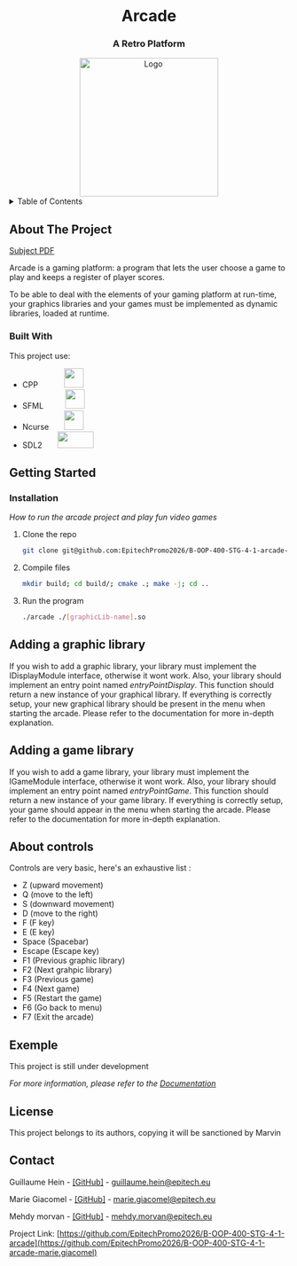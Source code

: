 <!-- PROJECT LOGO -->
<br />
<div align="center">

  <h1 align="center">Arcade</h1>
  <h3 align="center">A Retro Platform</h3>

  <img src="https://static.vecteezy.com/system/resources/thumbnails/002/185/779/small/arcade-neon-signs-style-text-free-vector.jpg" alt="Logo" width="250" height="250">
</div>



<!-- TABLE OF CONTENTS -->
<details>
  <summary>Table of Contents</summary>
  <ol>
    <li>
      <a href="#about-the-project">About The Project</a>
      <ul>
        <li><a href="#built-with">Built With</a></li>
      </ul>
    </li>
    <li>
      <a href="#getting-started">Getting Started</a>
      <ul>
        <li><a href="#installation">Installation</a></li>
      </ul>
    </li>
    <li><a href="#usage">Exemple</a></li>
    <li><a href="#license">License</a></li>
    <li><a href="#contact">Contact</a></li>
  </ol>
</details>



<!-- ABOUT THE PROJECT -->
## About The Project

[Subject PDF](https://intra.epitech.eu/module/2022/B-OOP-400/STG-4-1/acti-591517/project/file/B-OOP-400_arcade.pdf)

<p align="left">Arcade is a gaming platform: a program that lets the user choose a game to play and keeps a register of player scores.</p>
<p align="left">To be able to deal with the elements of your gaming platform at run-time, your graphics libraries and your games must be implemented as dynamic libraries, loaded at runtime.</p>


### Built With

This project use:


* CPP &nbsp;&nbsp;&nbsp;&nbsp;&nbsp;&nbsp;&nbsp;&nbsp;&nbsp;&nbsp;&nbsp;[<img src="https://upload.wikimedia.org/wikipedia/commons/thumb/1/18/ISO_C%2B%2B_Logo.svg/1822px-ISO_C%2B%2B_Logo.svg.png" width="35" height="35" />](https://fr.wikipedia.org/wiki/C%2B%2B)
* SFML&nbsp;&nbsp;&nbsp;&nbsp;&nbsp;&nbsp;&nbsp;&nbsp;&nbsp;&nbsp;[<img src="https://upload.wikimedia.org/wikipedia/commons/thumb/a/a0/SFML_Logo.svg/1200px-SFML_Logo.svg.png" width="35" height="35" />](https://www.sfml-dev.org/index-fr.php)
* Ncurse&nbsp;&nbsp;&nbsp;&nbsp;&nbsp;&nbsp;&nbsp;[<img src="https://avatars.githubusercontent.com/u/15212165?v=4&s=160" width="35" height="35" />](https://fr.wikipedia.org/wiki/Ncurses)
* SDL2&nbsp;&nbsp;&nbsp;&nbsp;&nbsp;&nbsp; [<img src="https://upload.wikimedia.org/wikipedia/commons/thumb/1/16/Simple_DirectMedia_Layer%2C_Logo.svg/800px-Simple_DirectMedia_Layer%2C_Logo.svg.png" width="65" height="30" />](https://discourse.libsdl.org/)



<!-- GETTING STARTED -->
## Getting Started

### Installation

_How to run the arcade project and play fun video games_

1. Clone the repo
   ```sh
   git clone git@github.com:EpitechPromo2026/B-OOP-400-STG-4-1-arcade-marie.giacomel.git
   ```
2. Compile files
   ```sh
   mkdir build; cd build/; cmake .; make -j; cd ..
   ```
3. Run the program
   ```sh
   ./arcade ./[graphicLib-name].so
   ```

<!-- ADDING A LIB -->
## Adding a graphic library
If you wish to add a graphic library, your library must implement the IDisplayModule interface, otherwise it wont work.
Also, your library should implement an entry point named *entryPointDisplay*.
This function should return a new instance of your graphical library.
If everything is correctly setup, your new graphical library should be present in the menu when starting the arcade.
Please refer to the documentation for more in-depth explanation.

## Adding a game library
If you wish to add a game library, your library must implement the IGameModule interface, otherwise it wont work.
Also, your library should implement an entry point named *entryPointGame*.
This function should return a new instance of your game library.
If everything is correctly setup, your game should appear in the menu when starting the arcade.
Please refer to the documentation for more in-depth explanation.

<!-- Controls -->
## About controls
Controls are very basic, here's an exhaustive list :
- Z (upward movement)
- Q (move to the left)
- S (downward movement)
- D (move to the right)
- F (F key)
- E (E key)
- Space (Spacebar)
- Escape (Escape key)
- F1 (Previous graphic library)
- F2 (Next grahpic library)
- F3 (Previous game)
- F4 (Next game)
- F5 (Restart the game)
- F6 (Go back to menu)
- F7 (Exit the arcade)

<!-- USAGE EXAMPLES -->
## Exemple

This project is still under development

_For more information, please refer to the [Documentation](https://example.com)_



<!-- LICENSE -->
## License

This project belongs to its authors, copying it will be sanctioned by Marvin



<!-- CONTACT -->
## Contact

Guillaume Hein - [[GitHub]](https://github.com/Thyodas) - guillaume.hein@epitech.eu

Marie Giacomel - [[GitHub]](https://github.com/Sauterelle57) - marie.giacomel@epitech.eu

Mehdy morvan - [[GitHub]](https://github.com/iMeaNz) - mehdy.morvan@epitech.eu

Project Link: [https://github.com/EpitechPromo2026/B-OOP-400-STG-4-1-arcade](https://github.com/EpitechPromo2026/B-OOP-400-STG-4-1-arcade-marie.giacomel)


<!-- MARKDOWN LINKS & IMAGES -->
[Sfml]: https://upload.wikimedia.org/wikipedia/commons/thumb/b/bf/SFML2.svg/1200px-SFML2.svg.png
[Sfml-url]: https://www.sfml-dev.org/index-fr.php
[Ncurse]: https://terminalroot.com.br/assets/img/cpp/ncurses.jpg
[Ncurse-url]: https://fr.wikipedia.org/wiki/Ncurses
